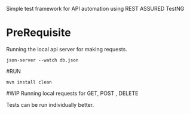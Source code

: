 Simple test framework for API automation using REST ASSURED TestNG

# PreRequisite
Running the local api server for making requests. 

    json-server --watch db.json

 
 #RUN
 
    mvn install clean
 
 #WIP
 Running local requests for GET, POST , DELETE


Tests can be run individually better.
